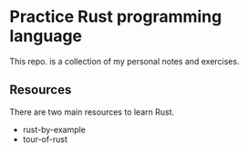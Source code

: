 # Practice Rust programming language

This repo. is a collection of my personal notes and exercises.

## Resources

There are two main resources to learn Rust.

- rust-by-example
- tour-of-rust
